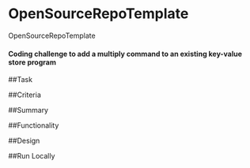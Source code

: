 # OpenSourceRepoTemplate
OpenSourceRepoTemplate




#### Coding challenge to add a multiply command to an existing key-value store program

##Task 



##Criteria



##Summary




##Functionality



##Design




##Run Locally








